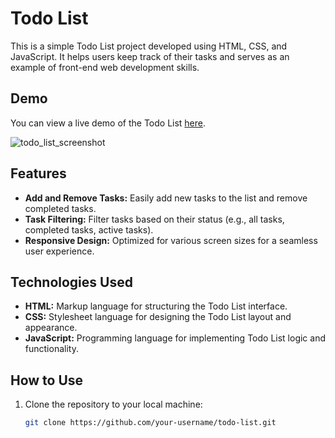 # Todo List

This is a simple Todo List project developed using HTML, CSS, and JavaScript. It helps users keep track of their tasks and serves as an example of front-end web development skills.

## Demo

You can view a live demo of the Todo List [here](https://your-todolist-demo-url.com).

![todo_list_screenshot](https://github.com/Akshithpulishetti/todo-list-poc/assets/167102177/84c26970-2919-4a18-92ef-4ca867ad191c)

## Features

- **Add and Remove Tasks:** Easily add new tasks to the list and remove completed tasks.
- **Task Filtering:** Filter tasks based on their status (e.g., all tasks, completed tasks, active tasks).
- **Responsive Design:** Optimized for various screen sizes for a seamless user experience.

## Technologies Used

- **HTML:** Markup language for structuring the Todo List interface.
- **CSS:** Stylesheet language for designing the Todo List layout and appearance.
- **JavaScript:** Programming language for implementing Todo List logic and functionality.

## How to Use

1. Clone the repository to your local machine:

   ```bash
   git clone https://github.com/your-username/todo-list.git

